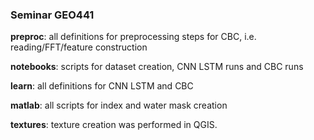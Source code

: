 ### Seminar GEO441

**preproc**: all definitions for preprocessing steps for CBC, i.e. reading/FFT/feature construction 

**notebooks**: scripts for dataset creation, CNN LSTM runs and CBC runs

**learn**: all definitions for CNN LSTM and CBC

**matlab**: all scripts for index and water mask creation

**textures**: texture creation was performed in QGIS. 
